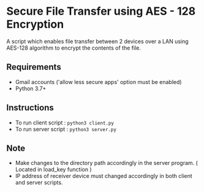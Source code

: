 # Secure File Transfer using AES - 128 Encryption

A script which enables file transfer between 2 devices over a LAN using AES-128 algorithm to encrypt the contents of the file.


## Requirements

- Gmail accounts ('allow less secure apps' option must be enabled)
- Python 3.7+

## Instructions
- To run client script : 
``` python3 client.py ```
- To run server script : 
``` python3 server.py ```

## Note
- Make changes to the directory path accordingly in the server program. ( Located in load_key function )
- IP address of receiver device must changed accordingly in both client and server scripts.
